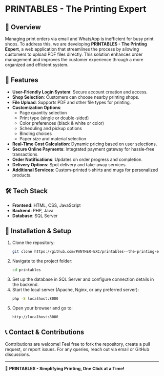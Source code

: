 # PRINTABLES - The Printing Expert

## 📌 Overview
Managing print orders via email and WhatsApp is inefficient for busy print shops. To address this, we are developing **PRINTABLES - The Printing Expert**, a web application that streamlines the process by allowing customers to upload PDF files directly. This solution enhances order management and improves the customer experience through a more organized and efficient system.

## 🚀 Features
- **User-Friendly Login System**: Secure account creation and access.
- **Shop Selection**: Customers can choose nearby printing shops.
- **File Upload**: Supports PDF and other file types for printing.
- **Customization Options**:
  - Page quantity selection
  - Print type (single or double-sided)
  - Color preferences (black & white or color)
  - Scheduling and pickup options
  - Binding choices
  - Paper size and material selection
- **Real-Time Cost Calculation**: Dynamic pricing based on user selections.
- **Secure Online Payments**: Integrated payment gateway for hassle-free transactions.
- **Order Notifications**: Updates on order progress and completion.
- **Delivery Options**: Spot delivery and take-away services.
- **Additional Services**: Custom-printed t-shirts and mugs for personalized products.

## 🛠️ Tech Stack
- **Frontend**: HTML, CSS, JavaScript
- **Backend**: PHP, Java
- **Database**: SQL Server

## 📂 Installation & Setup
1. Clone the repository:
   ```sh
   git clone https://github.com/PANTHER-EXC/printables--the-printing-expert.git
   ```
2. Navigate to the project folder:
   ```sh
   cd printables
   ```
3. Set up the database in SQL Server and configure connection details in the backend.
4. Start the local server (Apache, Nginx, or any preferred server):
   ```sh
   php -S localhost:8000
   ```
5. Open your browser and go to:
   ```sh
   http://localhost:8000
   ```

## 📞 Contact & Contributions
Contributions are welcome! Feel free to fork the repository, create a pull request, or report issues. For any queries, reach out via email or GitHub discussions.

---
🚀 **PRINTABLES - Simplifying Printing, One Click at a Time!**

